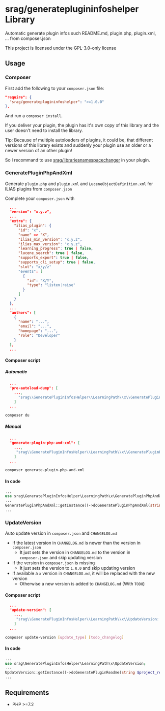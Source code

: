 # srag/generateplugininfoshelper Library

Automatic generate plugin infos such README.md, plugin.php, plugin.xml, ... from composer.json

This project is licensed under the GPL-3.0-only license

## Usage

### Composer

First add the following to your `composer.json` file:

```json
"require": {
  "srag/generateplugininfoshelper": ">=1.0.0"
},
```

And run a `composer install`.

If you deliver your plugin, the plugin has it's own copy of this library and the user doesn't need to install the library.

Tip: Because of multiple autoloaders of plugins, it could be, that different versions of this library exists and suddenly your plugin use an older or a newer version of an other plugin!

So I recommand to use [srag/librariesnamespacechanger](https://packagist.org/packages/srag/librariesnamespacechanger) in your plugin.

### GeneratePluginPhpAndXml

Generate `plugin.php` and `plugin.xml` and `LuceneObjectDefinition.xml` for ILIAS plugins from `composer.json`

Complete your `composer.json` with

```json
  ...
  "version": "x.y.z",
  ...
  "extra": {
    "ilias_plugin": {
      "id": "x",
      "name" => "X",
      "ilias_min_version": "x.y.z",
      "ilias_max_version": "x.y.z",
      "learning_progress": true | false,
      "lucene_search": true | false,
      "supports_export": true | false,
      "supports_cli_setup": true | false,
      "slot": "x/y/z"
      "events": [
        {
          "id": "X/Y",
          "type": "listen|raise"
        }
      ]
    }
  },
  ...
  "authors": [
    {
      "name": "...",
      "email": "...",
      "homepage": "...",
      "role": "Developer"
    }
  ],
  ...
```

#### Composer script

##### Automatic

```json
  ...
  "pre-autoload-dump": [
    ...,
      "srag\\GeneratePluginInfosHelper\\LearningPath\\x\\GeneratePluginPhpAndXml::generatePluginPhpAndXml"
    ]
  ...
```

```bash
composer du
```

##### Manual

```json
  ...
  "generate-plugin-php-and-xml": [
    ...,
     "srag\\GeneratePluginInfosHelper\\LearningPath\\x\\GeneratePluginPhpAndXml::generatePluginPhpAndXml"
    ]
  ...
```

```bash
composer generate-plugin-php-and-xml
```

#### In code

```php
...
use srag\GeneratePluginInfosHelper\LearningPath\x\GeneratePluginPhpAndXml; 
...
GeneratePluginPhpAndXml::getInstance()->doGeneratePluginPhpAndXml(string $project_root, ?string $version = null, ?array $extra_ilias_plugin = null, bool $autogenerated_comment = false, bool $log = false)
...
```

### UpdateVersion

Auto update version in `composer.json` and `CHANGELOG.md`

- If the latest version in `CHANGELOG.md` is newer than the version in `composer.json`
    - It just sets the version in `CHANGELOG.md` to the version in `composer.json` and skip updating version
- If the version in `composer.json` is missing
    - It just sets the version to `1.0.0` and skip updating version
- If available a `x` version in `CHANGELOG.md`, it will be replaced with the new version
    - Otherwise a new version is added to `CHANGELOG.md` (With `TODO`)

#### Composer script

```json
  ...
  "update-version": [
    ...,
     "srag\\GeneratePluginInfosHelper\\LearningPath\\x\\UpdateVersion::updateVersion"
    ]
  ...
```

```bash
composer update-version [update_type] [todo_changelog]
```

#### In code

```php
...
use srag\GeneratePluginInfosHelper\LearningPath\x\UpdateVersion; 
...
UpdateVersion::getInstance()->doGeneratePluginReadme(string $project_root, int $update_type = UpdateVersion::UPDATE_TYPE_PATCH|UpdateVersion::UPDATE_TYPE_MINOR|UpdateVersion::UPDATE_TYPE_MAJOR, ?string $todo_changelog = null, bool $log = false)
...
```

## Requirements

* PHP >=7.2
